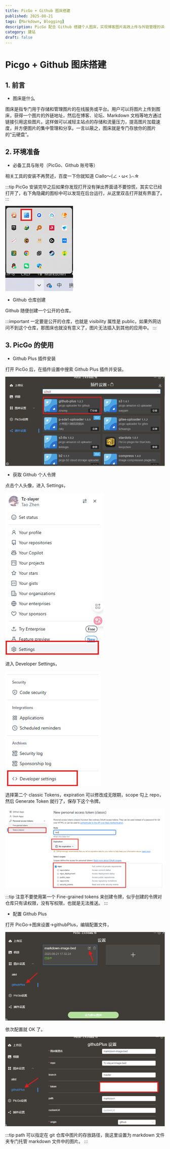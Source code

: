 ```yaml
---
title: PicGo + Github 图床搭建
published: 2025-08-21
tags: [Markdown, Blogging]
description: PicGo 配合 Github 搭建个人图床，实现博客图片高效上传与外链管理的详细
category: 建站
draft: false
---
```


# Picgo + Github 图床搭建

## 1. 前言
- 图床是什么

图床是指专门用于存储和管理图片的在线服务或平台。用户可以将图片上传到图床，获得一个图片的外链地址，然后在博客、论坛、Markdown 文档等地方通过链接引用这些图片。这样做可以减轻主站点的存储和流量压力，提高图片加载速度，并方便图片的集中管理和分享。一言以蔽之，图床就是专门存放你的图片的“云硬盘”。

## 2. 环境准备
- 必备工具与账号（PicGo、Github 账号等）

相关工具的安装不再赘述，百度一下你就知道 Ciallo～(∠・ω< )⌒☆

:::tip
PicGo 安装完毕之后如果你发现打开没有弹出界面请不要惊慌，其实它已经打开了，右下角隐藏的图标中可以发现在后台运行，从这里双击打开就有界面了。
:::

![](https://raw.githubusercontent.com/Tz-slayer/image-bed/master/markdown/20250821150853-1755788933699.png)

- Github 仓库创建

Github 随便创建一个公开的仓库。

:::important
一定要是公开的仓库，也就是 visibility 属性是 public，如果外网访问不到这个仓库，那图床也就没有意义了，图片无法插入到其他的应用中。
:::

## 3. PicGo 的使用
- Github Plus 插件安装

打开 PicGo 后，在插件设置中搜索 Github Plus 插件并安装。

![](https://raw.githubusercontent.com/Tz-slayer/image-bed/master/markdown/20250821150901-1755788941638.png)

- 获取 Github 个人令牌

点击个人头像，进入 Settings， 

![](https://raw.githubusercontent.com/Tz-slayer/image-bed/master/markdown/20250821150908-1755788948977.png)

进入 Developer Settings，

![](https://raw.githubusercontent.com/Tz-slayer/image-bed/master/markdown/20250821150915-1755788955125.png)

选择第二个 classic Tokens，expiration 可以修改成无限期，scope 勾上 repo，然后 Generate Token 就行了，保存下这个令牌。

![](https://raw.githubusercontent.com/Tz-slayer/image-bed/master/markdown/20250821150927-1755788967676.png)

:::tip
注意不要使用第一个 Fine-grained tokens 来创建令牌，似乎创建的令牌对仓库只有读权限，没有写权限，也就是无法推送。
:::

- 配置 Github Plus

打开 PicGo->图床设置->githubPlus，编辑配置文件，

![](https://raw.githubusercontent.com/Tz-slayer/image-bed/master/markdown/20250821150946-1755788986325.png)

依次配置就 OK 了。

![](https://raw.githubusercontent.com/Tz-slayer/image-bed/master/markdown/20250821150939-1755788979011.png)

:::tip
path 可以指定在 git 仓库中图片的存放路径，我这里设置为 markdown 文件夹专门托管 markdown 文件中的图片。
:::
